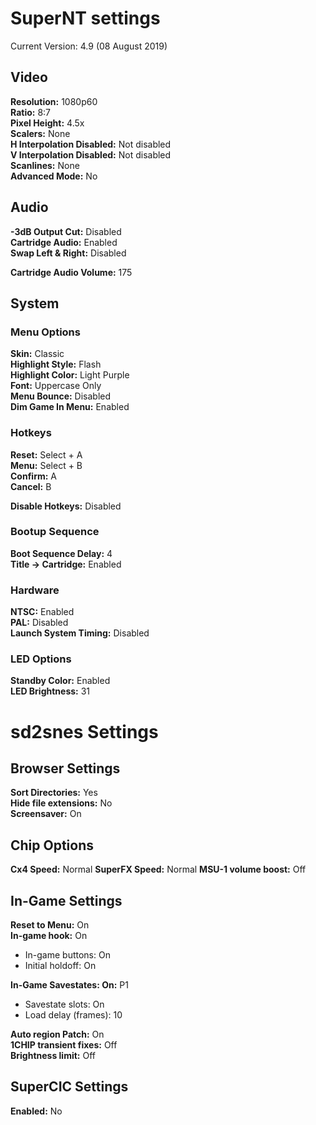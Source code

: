 # SuperNT settings

Current Version: 4.9 (08 August 2019)

## Video

**Resolution:** 1080p60  
**Ratio:** 8:7  
**Pixel Height:** 4.5x  
**Scalers:** None  
**H Interpolation Disabled:** Not disabled  
**V Interpolation Disabled:** Not disabled  
**Scanlines:** None  
**Advanced Mode:** No

<!-- ### Best Scanlines

Resolution: 720p60
Scaler: None (Maybe HQ4x)
V Interpolation: Disabled
Scanlines: Normal
Gamma Boost: Enabled (????)
Scanline Depth: 187 (Only goes to 100 on firmware 4.9) -->

## Audio

**-3dB Output Cut:** Disabled  
**Cartridge Audio:** Enabled  
**Swap Left & Right:** Disabled

**Cartridge Audio Volume:** 175

## System

### Menu Options

**Skin:** Classic  
**Highlight Style:** Flash  
**Highlight Color:** Light Purple  
**Font:** Uppercase Only  
**Menu Bounce:** Disabled  
**Dim Game In Menu:** Enabled

### Hotkeys

**Reset:** Select + A  
**Menu:** Select + B  
**Confirm:** A  
**Cancel:** B

**Disable Hotkeys:** Disabled

### Bootup Sequence

**Boot Sequence Delay:** 4  
**Title -> Cartridge:** Enabled

### Hardware

**NTSC:** Enabled  
**PAL:** Disabled  
**Launch System Timing:** Disabled

### LED Options

**Standby Color:** Enabled  
**LED Brightness:** 31

# sd2snes Settings

## Browser Settings

**Sort Directories:** Yes  
**Hide file extensions:** No  
**Screensaver:** On

## Chip Options

**Cx4 Speed:** Normal
**SuperFX Speed:** Normal
**MSU-1 volume boost:** Off

## In-Game Settings

**Reset to Menu:** On  
**In-game hook:** On

- In-game buttons: On
- Initial holdoff: On

**In-Game Savestates: On:** P1

- Savestate slots: On
- Load delay (frames): 10

**Auto region Patch:** On  
**1CHIP transient fixes:** Off  
**Brightness limit:** Off

## SuperCIC Settings

**Enabled:** No
